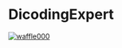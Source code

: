 # DicodingExpert

[![waffle000](https://circleci.com/gh/waffle000/DicodingExpert.svg?style=svg)](https://circleci.com/gh/waffle000/DicodingExpert)

